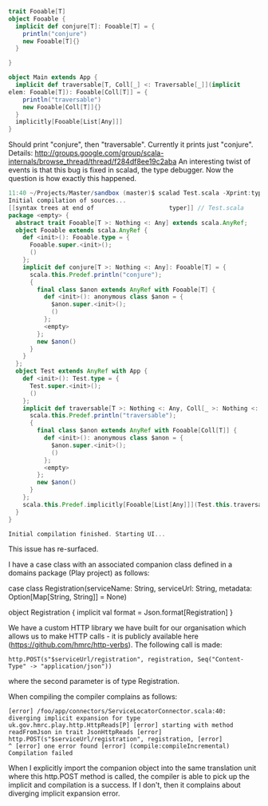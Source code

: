 ```scala
trait Fooable[T]
object Fooable {
  implicit def conjure[T]: Fooable[T] = {
    println("conjure")
    new Fooable[T]{}
  }

}

object Main extends App {
  implicit def traversable[T, Coll[_] <: Traversable[_]](implicit
elem: Fooable[T]): Fooable[Coll[T]] = {
    println("traversable")
    new Fooable[Coll[T]]{}
  }
  implicitly[Fooable[List[Any]]] 
}
```

Should print "conjure", then "traversable". Currently it prints just "conjure". Details: http://groups.google.com/group/scala-internals/browse_thread/thread/f284df8ee19c2aba
An interesting twist of events is that this bug is fixed in scalad, the type debugger. Now the question is how exactly this happened.

```scala
11:40 ~/Projects/Master/sandbox (master)$ scalad Test.scala -Xprint:typer
Initial compilation of sources...
[[syntax trees at end of                     typer]] // Test.scala
package <empty> {
  abstract trait Fooable[T >: Nothing <: Any] extends scala.AnyRef;
  object Fooable extends scala.AnyRef {
    def <init>(): Fooable.type = {
      Fooable.super.<init>();
      ()
    };
    implicit def conjure[T >: Nothing <: Any]: Fooable[T] = {
      scala.this.Predef.println("conjure");
      {
        final class $anon extends AnyRef with Fooable[T] {
          def <init>(): anonymous class $anon = {
            $anon.super.<init>();
            ()
          };
          <empty>
        };
        new $anon()
      }
    }
  };
  object Test extends AnyRef with App {
    def <init>(): Test.type = {
      Test.super.<init>();
      ()
    };
    implicit def traversable[T >: Nothing <: Any, Coll[_ >: Nothing <: Any] >: [_]Nothing <: [_]Traversable[_]](implicit elem: Fooable[T]): Fooable[Coll[T]] = {
      scala.this.Predef.println("traversable");
      {
        final class $anon extends AnyRef with Fooable[Coll[T]] {
          def <init>(): anonymous class $anon = {
            $anon.super.<init>();
            ()
          };
          <empty>
        };
        new $anon()
      }
    };
    scala.this.Predef.implicitly[Fooable[List[Any]]](Test.this.traversable[Any, List](Fooable.conjure[Any]))
  }
}

Initial compilation finished. Starting UI...
```
This issue has re-surfaced.

I have a case class with an associated companion class defined in a domains package (Play project) as follows:

case class Registration(serviceName: String, serviceUrl: String, metadata: Option[Map[String, String]] = None)

object Registration {
  implicit val format = Json.format[Registration]
}

We have a custom HTTP library we have built for our organisation which allows us to make HTTP calls - it is publicly available here (https://github.com/hmrc/http-verbs). The following call is made:

    http.POST(s"$serviceUrl/registration", registration, Seq("Content-Type" -> "application/json")) 

where the second parameter is of type Registration.

When compiling the compiler complains as follows:

`[error] /foo/app/connectors/ServiceLocatorConnector.scala:40: diverging implicit expansion for type uk.gov.hmrc.play.http.HttpReads[P]
[error] starting with method readFromJson in trait JsonHttpReads
[error]     http.POST(s"$serviceUrl/registration", registration,
[error]              ^
[error] one error found
[error] (compile:compileIncremental) Compilation failed` 

When I explicitly import the companion object into the same translation unit where this http.POST method is called, the compiler is able to pick up the implicit and compilation is a success. If I don't, then it complains about diverging implicit expansion error.

